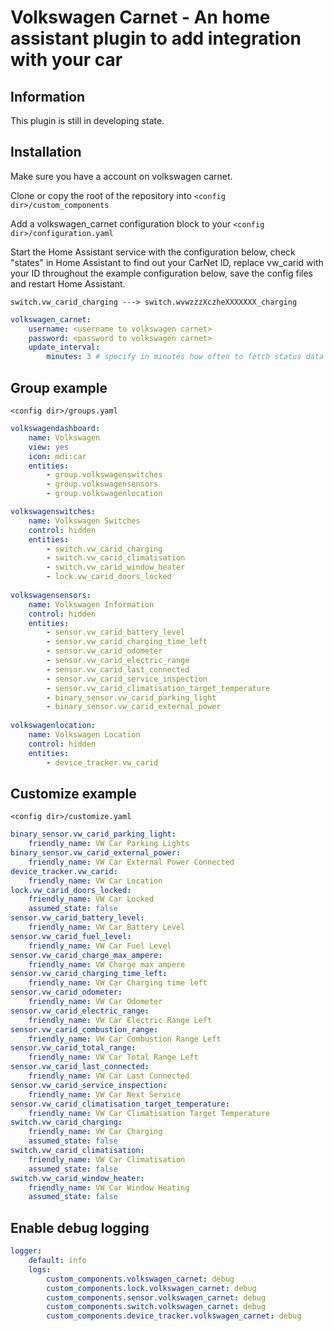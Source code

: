 Volkswagen Carnet - An home assistant plugin to add integration with your car
============================================================
Information
------------
This plugin is still in developing state.

Installation
------------

Make sure you have a account on volkswagen carnet.

Clone or copy the root of the repository into `<config dir>/custom_components`

Add a volkswagen_carnet configuration block to your `<config dir>/configuration.yaml`

Start the Home Assistant service with the configuration below, check "states" in Home Assistant to find out your CarNet ID, replace vw_carid with your ID throughout the example configuration below, save the config files and restart Home Assistant.

```switch.vw_carid_charging ---> switch.wvwzzzXczheXXXXXXX_charging```


```yaml
volkswagen_carnet:
    username: <username to volkswagen carnet>
    password: <password to volkswagen carnet>
    update_interval: 
        minutes: 3 # specify in minutes how often to fetch status data from carnet (optional, default 3 min, minimum 2 min)
```

Group example
------------
`<config dir>/groups.yaml`
```yaml
volkswagendashboard:
    name: Volkswagen
    view: yes
    icon: mdi:car
    entities:
        - group.volkswagenswitches
        - group.volkswagensensors
        - group.volkswagenlocation

volkswagenswitches:
    name: Volkswagen Switches
    control: hidden
    entities:
        - switch.vw_carid_charging
        - switch.vw_carid_climatisation
        - switch.vw_carid_window_heater
        - lock.vw_carid_doors_locked
  
volkswagensensors:
    name: Volkswagen Information
    control: hidden
    entities:
        - sensor.vw_carid_battery_level
        - sensor.vw_carid_charging_time_left
        - sensor.vw_carid_odometer
        - sensor.vw_carid_electric_range
        - sensor.vw_carid_last_connected
        - sensor.vw_carid_service_inspection
        - sensor.vw_carid_climatisation_target_temperature
        - binary_sensor.vw_carid_parking_light
        - binary_sensor.vw_carid_external_power
        
volkswagenlocation:
    name: Volkswagen Location
    control: hidden
    entities:
        - device_tracker.vw_carid
```

Customize example
------------
`<config dir>/customize.yaml`
```yaml
binary_sensor.vw_carid_parking_light:
    friendly_name: VW Car Parking Lights
binary_sensor.vw_carid_external_power:
    friendly_name: VW Car External Power Connected
device_tracker.vw_carid:
    friendly_name: VW Car Location
lock.vw_carid_doors_locked:
    friendly_name: VW Car Locked
    assumed_state: false
sensor.vw_carid_battery_level:
    friendly_name: VW Car Battery Level
sensor.vw_carid_fuel_level:
    friendly_name: VW Car Fuel Level
sensor.vw_carid_charge_max_ampere:
    friendly_name: VW Charge max ampere
sensor.vw_carid_charging_time_left:
    friendly_name: VW Car Charging time left
sensor.vw_carid_odometer:
    friendly_name: VW Car Odometer
sensor.vw_carid_electric_range:
    friendly_name: VW Car Electric Range Left
sensor.vw_carid_combustion_range:
    friendly_name: VW Car Combustion Range Left
sensor.vw_carid_total_range:
    friendly_name: VW Car Total Range Left
sensor.vw_carid_last_connected:
    friendly_name: VW Car Last Connected
sensor.vw_carid_service_inspection:
    friendly_name: VW Car Next Service
sensor.vw_carid_climatisation_target_temperature:
    friendly_name: VW Car Climatisation Target Temperature
switch.vw_carid_charging:
    friendly_name: VW Car Charging
    assumed_state: false
switch.vw_carid_climatisation:
    friendly_name: VW Car Climatisation
    assumed_state: false
switch.vw_carid_window_heater:
    friendly_name: VW Car Window Heating
    assumed_state: false
```

Enable debug logging
------------
```yaml
logger:
    default: info
    logs:
        custom_components.volkswagen_carnet: debug
        custom_components.lock.volkswagen_carnet: debug
        custom_components.sensor.volkswagen_carnet: debug
        custom_components.switch.volkswagen_carnet: debug
        custom_components.device_tracker.volkswagen_carnet: debug
 ```